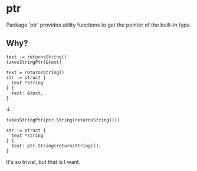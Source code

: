 # ptr

Package 'ptr' provides utility functions to get the pointer of the built-in type.

## Why?

```
text := returnsString()
takesStringPtr(&text)

text = returnsString()
str := struct {
  text *string
} {
  text: &text,
}
```

↓

```
takesStringPtr(ptr.String(returnsString()))

str := struct {
  text *string
} {
  text: ptr.String(returnsString()),
}
```

It's so trivial, but that is I want.
